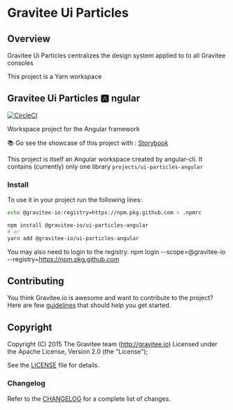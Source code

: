 # Gravitee Ui Particles

## Overview

Gravitee Ui Particles centralizes the design system applied to to all Gravitee consoles

This project is a Yarn workspace

## Gravitee Ui Particles 🅰️ ngular

[![CircleCI](https://circleci.com/gh/gravitee-io/gravitee-ui-particles/tree/main.svg?style=svg)](https://circleci.com/gh/gravitee-io/gravitee-ui-particles/tree/main)

Workspace project for the Angular framework

📚 Go see the showcase of this project with : [Storybook](https://main--6183b02d73381a003a3be1a6.chromatic.com/)

This project is itself an Angular workspace created by angular-cli. It contains (currently) only one library `projects/ui-particles-angular`

### Install

To use it in your project run the following lines:

```bash
echo @gravitee-io:registry=https://npm.pkg.github.com > .npmrc

npm install @gravitee-io/ui-particles-angular
# or
yarn add @gravitee-io/ui-particles-angular
```

You may also need to login to the registry:
npm login --scope=@gravitee-io --registry=https://npm.pkg.github.com

## Contributing

You think Gravitee.io is awesome and want to contribute to the project?
Here are few [guidelines](https://github.com/gravitee-io/gravitee-ui-particles/blob/master/CONTRIBUTING.md) that should help you get started.

## Copyright

Copyright (C) 2015 The Gravitee team (http://gravitee.io)
Licensed under the Apache License, Version 2.0 (the "License");

See the [LICENSE](https://github.com/gravitee-io/gravitee-ui-particles/blob/master/LICENSE.txt) file for details.

### Changelog

Refer to the [CHANGELOG](https://github.com/gravitee-io/gravitee-ui-particles/blob/main/ui-particles-angular/CHANGELOG.md) for a complete list of changes.

